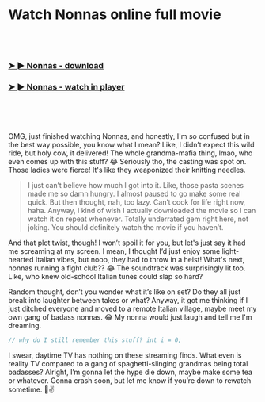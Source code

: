 <h1>Watch Nonnas online full movie</h1>


<br><br>

<h3><a href="https://Danas-lanwayryouta1975.github.io/srtjlcjtwi/">➤ ► Nonnas - download</a></h3> 
<h3><a href="https://Danas-lanwayryouta1975.github.io/srtjlcjtwi/">➤ ► Nonnas - watch in player</a></h3>


<br><br><br>


OMG, just finished watching Nonnas, and honestly, I'm so confused but in the best way possible, you know what I mean? Like, I didn’t expect this wild ride, but holy cow, it delivered! The whole grandma-mafia thing, lmao, who even comes up with this stuff? 😂 Seriously tho, the casting was spot on. Those ladies were fierce! It's like they weaponized their knitting needles. 

> I just can’t believe how much I got into it. Like, those pasta scenes made me so damn hungry. I almost paused to go make some real quick. But then thought, nah, too lazy. Can’t cook for life right now, haha. Anyway, I kind of wish I actually downloaded the movie so I can watch it on repeat whenever. Totally underrated gem right here, not joking. You should definitely watch the movie if you haven’t.

And that plot twist, though! I won’t spoil it for you, but let's just say it had me screaming at my screen. I mean, I thought I’d just enjoy some light-hearted Italian vibes, but nooo, they had to throw in a heist! What's next, nonnas running a fight club?? 😂 The soundtrack was surprisingly lit too. Like, who knew old-school Italian tunes could slap so hard?

Random thought, don’t you wonder what it’s like on set? Do they all just break into laughter between takes or what? Anyway, it got me thinking if I just ditched everyone and moved to a remote Italian village, maybe meet my own gang of badass nonnas. 😂 My nonna would just laugh and tell me I'm dreaming.

```cpp
// why do I still remember this stuff? int i = 0;
```

I swear, daytime TV has nothing on these streaming finds. What even is reality TV compared to a gang of spaghetti-slinging grandmas being total badasses? Alright, I’m gonna let the hype die down, maybe make some tea or whatever. Gonna crash soon, but let me know if you’re down to rewatch sometime. 🍝✌️
